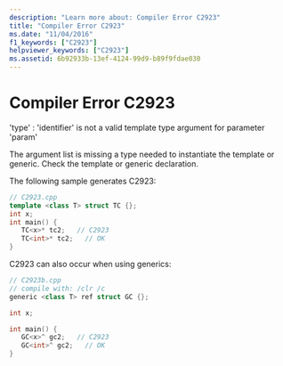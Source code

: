```yaml
---
description: "Learn more about: Compiler Error C2923"
title: "Compiler Error C2923"
ms.date: "11/04/2016"
f1_keywords: ["C2923"]
helpviewer_keywords: ["C2923"]
ms.assetid: 6b92933b-13ef-4124-99d9-b89f9fdae030
---
```

# Compiler Error C2923

'type' : 'identifier' is not a valid template type argument for parameter 'param'

The argument list is missing a type needed to instantiate the template or generic. Check the template or generic declaration.

The following sample generates C2923:

```cpp
// C2923.cpp
template <class T> struct TC {};
int x;
int main() {
   TC<x>* tc2;   // C2923
   TC<int>* tc2;   // OK
}
```

C2923 can also occur when using generics:

```cpp
// C2923b.cpp
// compile with: /clr /c
generic <class T> ref struct GC {};

int x;

int main() {
   GC<x>^ gc2;   // C2923
   GC<int>^ gc2;   // OK
}
```
